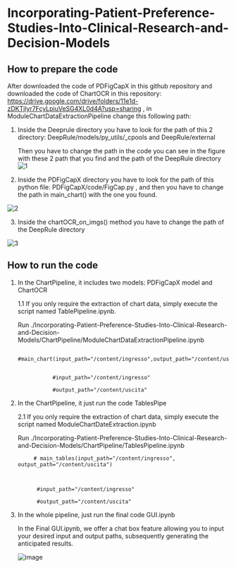 # Incorporating-Patient-Preference-Studies-Into-Clinical-Research-and-Decision-Models

## How to prepare the code
After downloaded the code of PDFigCapX in this github repository and downloaded the code of ChartOCR in this repository: https://drive.google.com/drive/folders/11e1d-zDKTjlyr7FcyLpiuVeSG4XL0d4A?usp=sharing      , in ModuleChartDataExtractionPipeline change this following path:

 
1. Inside the Deeprule directory you have to look for the path of this 2 directory:  DeepRule/models/py_utils/_cpools  and   DeepRule/external
      

   Then you have to change the path in the code you can see in the figure with these 2 path that you find and the path of the DeepRule directory
   ![1](https://github.com/Guo-SY/Incorporating-Patient-Preference-Studies-Into-Clinical-Research-and-Decision-Models/assets/33226736/74ab38b7-19da-497a-8871-fbbaf9e7f996)

2. Inside the PDFigCapX directory you have to look for the path of this python file: PDFigCapX/code/FigCap.py , and then you have to change the path in main_chart() with the one you found.

![2](https://github.com/Guo-SY/Incorporating-Patient-Preference-Studies-Into-Clinical-Research-and-Decision-Models/assets/33226736/a682e47e-f574-46c8-8bb1-855ed986fc56)

3. Inside the chartOCR_on_imgs() method you have to change the path of the DeepRule directory

![3](https://github.com/Guo-SY/Incorporating-Patient-Preference-Studies-Into-Clinical-Research-and-Decision-Models/assets/33226736/6f19b4bc-c575-48db-b357-402d11f85baa)



## How to run the code


1. In the ChartPipeline, it includes two models: PDFigCapX model and ChartOCR



      1.1 If you only require the extraction of chart data, simply execute the script named TablePipeline.ipynb.


   Run ./Incorporating-Patient-Preference-Studies-Into-Clinical-Research-and-Decision-Models/ChartPipeline/ModuleChartDataExtractionPipeline.ipynb


                  #main_chart(input_path="/content/ingresso",output_path="/content/uscita")
            
            
                  #input_path="/content/ingresso"
            
                  #output_path="/content/uscita"


  


3. In the ChartPipeline, it just run the code TablesPipe
   

     2.1 If you only require the extraction of chart data, simply execute the script named ModuleChartDateExtraction.ipynb

     Run ./Incorporating-Patient-Preference-Studies-Into-Clinical-Research-and-Decision-Models/ChartPipeline/TablesPipeline.ipynb

            # main_tables(input_path="/content/ingresso", output_path="/content/uscita")



             #input_path="/content/ingresso"
            
             #output_path="/content/uscita"



4. In the whole pipeline, just run the final code GUI.ipynb


      In the Final GUI.ipynb, we offer a chat box feature allowing you to input your desired input and output paths, subsequently generating the anticipated results.
   
      ![image](https://github.com/Guo-SY/Incorporating-Patient-Preference-Studies-Into-Clinical-Research-and-Decision-Models/assets/95298812/5e546c75-2087-4c9e-b169-9adc6770bb94)
   

   
